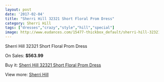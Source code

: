 ```yaml
---
layout: post
date: '2017-02-04'
title: "Sherri Hill 32321 Short Floral Prom Dress"
category: Sherri Hill
tags: ["dresses","crazy","style","hill","special"]
image: http://www.eudances.com/15477-thickbox_default/sherri-hill-32321-short-floral-prom-dress.jpg
---
```

Sherri Hill 32321 Short Floral Prom Dress

On Sales: **$563.99**
<a href="https://www.eudances.com/en/sherri-hill/4577-sherri-hill-32321-short-floral-prom-dress.html"><amp-img layout="responsive" width="600" height="600" src="//www.eudances.com/15477-thickbox_default/sherri-hill-32321-short-floral-prom-dress.jpg" alt="Sherri Hill 32321 Short Floral Prom Dress 0" /></a>
<a href="https://www.eudances.com/en/sherri-hill/4577-sherri-hill-32321-short-floral-prom-dress.html"><amp-img layout="responsive" width="600" height="600" src="//www.eudances.com/15478-thickbox_default/sherri-hill-32321-short-floral-prom-dress.jpg" alt="Sherri Hill 32321 Short Floral Prom Dress 1" /></a>
<a href="https://www.eudances.com/en/sherri-hill/4577-sherri-hill-32321-short-floral-prom-dress.html"><amp-img layout="responsive" width="600" height="600" src="//www.eudances.com/15479-thickbox_default/sherri-hill-32321-short-floral-prom-dress.jpg" alt="Sherri Hill 32321 Short Floral Prom Dress 2" /></a>
<a href="https://www.eudances.com/en/sherri-hill/4577-sherri-hill-32321-short-floral-prom-dress.html"><amp-img layout="responsive" width="600" height="600" src="//www.eudances.com/15480-thickbox_default/sherri-hill-32321-short-floral-prom-dress.jpg" alt="Sherri Hill 32321 Short Floral Prom Dress 3" /></a>
<a href="https://www.eudances.com/en/sherri-hill/4577-sherri-hill-32321-short-floral-prom-dress.html"><amp-img layout="responsive" width="600" height="600" src="//www.eudances.com/15481-thickbox_default/sherri-hill-32321-short-floral-prom-dress.jpg" alt="Sherri Hill 32321 Short Floral Prom Dress 4" /></a>
<a href="https://www.eudances.com/en/sherri-hill/4577-sherri-hill-32321-short-floral-prom-dress.html"><amp-img layout="responsive" width="600" height="600" src="//www.eudances.com/15482-thickbox_default/sherri-hill-32321-short-floral-prom-dress.jpg" alt="Sherri Hill 32321 Short Floral Prom Dress 5" /></a>
<a href="https://www.eudances.com/en/sherri-hill/4577-sherri-hill-32321-short-floral-prom-dress.html"><amp-img layout="responsive" width="600" height="600" src="//www.eudances.com/15483-thickbox_default/sherri-hill-32321-short-floral-prom-dress.jpg" alt="Sherri Hill 32321 Short Floral Prom Dress 6" /></a>
<a href="https://www.eudances.com/en/sherri-hill/4577-sherri-hill-32321-short-floral-prom-dress.html"><amp-img layout="responsive" width="600" height="600" src="//www.eudances.com/15484-thickbox_default/sherri-hill-32321-short-floral-prom-dress.jpg" alt="Sherri Hill 32321 Short Floral Prom Dress 7" /></a>
<a href="https://www.eudances.com/en/sherri-hill/4577-sherri-hill-32321-short-floral-prom-dress.html"><amp-img layout="responsive" width="600" height="600" src="//www.eudances.com/15485-thickbox_default/sherri-hill-32321-short-floral-prom-dress.jpg" alt="Sherri Hill 32321 Short Floral Prom Dress 8" /></a>
<a href="https://www.eudances.com/en/sherri-hill/4577-sherri-hill-32321-short-floral-prom-dress.html"><amp-img layout="responsive" width="600" height="600" src="//www.eudances.com/15486-thickbox_default/sherri-hill-32321-short-floral-prom-dress.jpg" alt="Sherri Hill 32321 Short Floral Prom Dress 9" /></a>

Buy it: [Sherri Hill 32321 Short Floral Prom Dress](https://www.eudances.com/en/sherri-hill/4577-sherri-hill-32321-short-floral-prom-dress.html "Sherri Hill 32321 Short Floral Prom Dress")

View more: [Sherri Hill](https://www.eudances.com/en/80-Sherri-Hill "Sherri Hill")